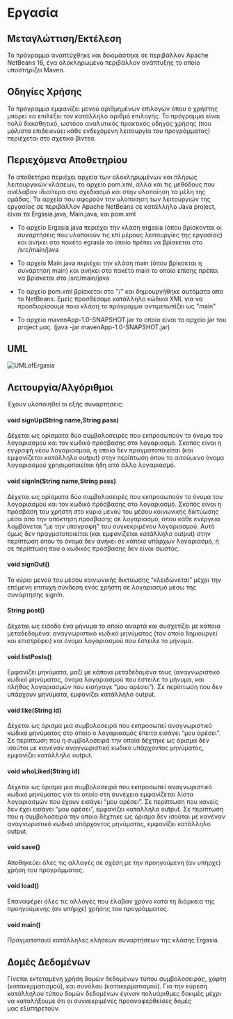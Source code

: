 # Εργασία

## Μεταγλώττιση/Εκτέλεση

Το πρόγραμμα αναπτύχθηκε και δοκιμάστηκε σε περιβάλλον Apache NetBeans 16, ένα ολοκληρωμένο περιβάλλον ανάπτυξης το οποίο υποστηρίζει Maven.

## Οδηγίες Χρήσης

Το πρόγραμμα εμφανίζει μενού αριθμημένων επιλογών όπου ο χρήστης μπορεί να επιλέξει τον κατάλληλο αριθμό επιλογής. Το πρόγραμμα είναι πολύ διαισθητικό, ωστόσο αναλυτικός πρακτικός οδηγός χρήσης (που μάλιστα επιδεικνύει κάθε ενδεχόμενη λειτουργία του προγράμματος) περιέχεται στο σχετικό βίντεο.

## Περιεχόμενα Αποθετηρίου

Το αποθετήριο περιέχει αρχεία των ολοκληρωμένων και πλήρως λειτουργικών κλάσεων, το αρχείο pom.xml, αλλά και τις μεθόδους που ανέλαβαν ιδιαίτερα στο σχεδιασμό και στην υλοποίηση τα μέλη της ομάδας. Τα αρχεία που αφορούν την υλοποίηση των λειτουργιών της εργασίας σε περιβάλλον Apache NetBeans σε κατάλληλο Java project, είναι τα Ergasia.java, Main.java, και pom.xml

* Το αρχείο Ergasia.java περιέχει την κλάση ergasia (όπου βρίσκονται οι συναρτήσεις που υλοποιούν τις επί μέρους λειτουργίες της εργασίας) και ανήκει στο πακέτο egrasia το οποίο πρέπει να βρίσκεται στο /src/main/java

* Το αρχείο Main.java περιέχει την κλάση main (όπου βρίκσεται η συνάρτηση main) και ανήκει στο πακέτο main το οποίο επίσης πρέπει να βρίσκεται στο /src/main/java

* Το αρχείο pom.xml βρίσκεται στο "/" και δημιουργήθηκε αυτόματα απο το NetBeans. Εμείς προσθέσαμε κατάλληλο κώδικα XML για να προσδιορίσουμε ποια κλάση το πρόγραμμα αντιμετωπίζει ως "main"

* Το αρχείο mavenApp-1.0-SNAPSHOT.jar το οποίο είναι το αρχείο jar του project μας. (java -jar mavenApp-1.0-SNAPSHOT.jar)
## UML

![UMLofErgasia](https://user-images.githubusercontent.com/115426925/212979759-30371b3a-1129-40d7-b213-8db449d12901.jpg)



## Λειτουργία/Αλγόριθμοι

Έχουν υλοποιηθεί οι εξής συναρτήσεις:

#### void signUp(String name,String pass)

Δέχεται ως ορίσματα δύο συμβολοσειρές που εκπροσωπούν το όνομα του λογαριασμού και τον κωδικό πρόσβασης στο λογαριασμό. Σκοπός είναι η εγγραφή νέου λογαριασμού, η οποία δεν πραγματοποιείται (και εμφανίζεται κατάλληλο output) στην περίπτωση όπου το αιτούμενο όνομα λογαριασμού χρησιμοποιείται ήδη από άλλο λογαριασμό.

#### void signIn(String name,String pass)

Δέχεται ως ορίσματα δύο συμβολοσειρές που εκπροσωπούν το όνομα του λογαριασμού και τον κωδικό πρόσβασης στο λογαριασμό. Σκοπός είναι η πρόσβαση του χρήστη στο κύριο μενού του μέσου κοινωνικής δικτύωσης μέσα από την απόκτηση πρόσβασης σε λογαριασμό, όπου κάθε ενέργεια λαμβάνεται “με την υπογραφή” του συγκεκριμένου λογαριασμού. Αυτό όμως δεν πραγματοποιείται (και εμφανίζεται κατάλληλο output) στην περίπτωση όπου το όνομα δεν ανήκει σε κάποιο υπάρχων λογαριασμό, ή σε περίπτωση που ο κωδικός πρόσβασης δεν είναι σωστός.

#### void signOut()

Το κύριο μενού του μέσου κοινωνικής δικτύωσης “κλειδώνεται” μέχρι την επόμενη επιτυχή σύνδεση ενός χρήστη σε λογαριασμό μέσω της συνάρτησης signIn.

#### String post()

Δέχεται ως είσοδο ένα μήνυμα το οποίο αναρτά και συσχετίζει με κάποια μεταδεδομένα: αναγνωριστικό κωδικό μηνύματος (τον οποίο δημιουργεί και επιστρέφει) και όνομα λογαριασμού που έστειλε το μήνυμα.

#### void listPosts()

Εμφανίζει μηνύματα, μαζί με κάποια μεταδεδομένα τους (αναγνωριστικό κωδικό μηνύματος, όνομα λογαριασμού που έστειλε το μήνυμα, και πλήθος λογαριασμών που εισήγαγε “μου αρέσει”). Σε περίπτωση που δεν υπάρχουν μηνύματα, εμφανίζει κατάλληλο output.

#### void like(String id)

Δέχεται ως όρισμα μια συμβολοσειρά που εκπροσωπεί αναγνωριστικό κωδικό μηνύματος στο οποίο ο λογαριασμός έπειτα εισάγει “μου αρέσει”. Σε περίπτωση που η συμβολοσειρά την οποία δέχτηκε ως όρισμα δεν ισούται με κανέναν αναγνωριστικό κωδικό υπάρχοντος μηνύματος, εμφανίζει κατάλληλο output.

#### void whoLiked(String id)

Δέχεται ως όρισμα μια συμβολοσειρά που εκπροσωπεί αναγνωριστικό κωδικό μηνύματος για το οποίο στη συνέχεια εμφανίζεται λίστα λογαριασμών που έχουν εισάγει “μου αρέσει”. Σε περίπτωση που κανείς δεν έχει εισάγει “μου αρέσει”, εμφανίζει κατάλληλο output. Σε περίπτωση που η συμβολοσειρά την οποία δέχτηκε ως όρισμα δεν ισούται με κανέναν αναγνωριστικό κωδικό υπάρχοντος μηνύματος, εμφανίζει κατάλληλο output.

#### void save()

Αποθηκεύει όλες τις αλλαγές σε σχέση με την προηγούμενη (αν υπήρχε) χρήση του προγράμματος.

#### void load()

Επαναφέρει όλες τις αλλαγές που έλαβαν χρόνο κατά τη διάρκεια της προηγούμενης (αν υπήρχε) χρήσης του προγράμματος.

#### void main()

Πραγματοποιεί κατάλληλες κλήσεων συναρτήσεων της κλάσης Ergasia.

## Δομές Δεδομένων

Γίνεται εκτεταμένη χρήση δομών δεδομένων τύπου συμβολοσειράς, χάρτη (κατακερματισμού), και συνόλου (κατακερματισμού). Για την εύρεση κατάλληλου τύπου δομών δεδομένων έγιναν πολυάριθμες δοκιμές μέχρι να καταλήξουμε ότι οι συγκεκριμένες προαναφερθείσες δομές μας εξυπηρετούν.
